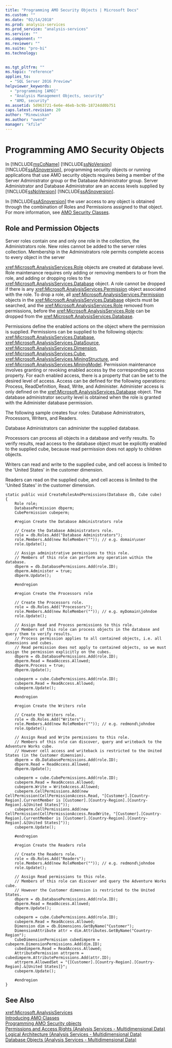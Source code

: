 ```yaml
---
title: "Programming AMO Security Objects | Microsoft Docs"
ms.custom: ""
ms.date: "02/14/2018"
ms.prod: analysis-services
ms.prod_service: "analysis-services"
ms.service: ""
ms.component: ""
ms.reviewer: ""
ms.suite: "pro-bi"
ms.technology: 
  

ms.tgt_pltfrm: ""
ms.topic: "reference"
applies_to: 
  - "SQL Server 2016 Preview"
helpviewer_keywords: 
  - "programming [AMO]"
  - "Analysis Management Objects, security"
  - "AMO, security"
ms.assetid: 5d963721-6e6e-46eb-bc9b-18724dd0b751
caps.latest.revision: 20
author: "Minewiskan"
ms.author: "owend"
manager: "kfile"
---
```

# Programming AMO Security Objects
  In [!INCLUDE[msCoName](../../../includes/msconame-md.md)] [!INCLUDE[ssNoVersion](../../../includes/ssnoversion-md.md)] [!INCLUDE[ssASnoversion](../../../includes/ssasnoversion-md.md)], programming security objects or running applications that use AMO security objects requires being a member of the Server Administrator group or the Database Administrator group. Server Administrator and Database Administrator are an access levels supplied by [!INCLUDE[ssNoVersion](../../../includes/ssnoversion-md.md)] [!INCLUDE[ssASnoversion](../../../includes/ssasnoversion-md.md)].  
  
 In [!INCLUDE[ssASnoversion](../../../includes/ssasnoversion-md.md)] the user access to any object is obtained through the combination of Roles and Permissions assigned to that object. For more information, see [AMO Security Classes](../../../analysis-services/multidimensional-models/analysis-management-objects/amo-security-classes.md).  
  
## Role and Permission Objects  
 Server roles contain one and only one role in the collection, the Administrators role. New roles cannot be added to the server roles collection. Membership in the Administrators role permits complete access to every object in the server  
  
 <xref:Microsoft.AnalysisServices.Role> objects are created at database level. Role maintenance requires only adding or removing members to or from the role, and adding or dropping roles to the <xref:Microsoft.AnalysisServices.Database> object. A role cannot be dropped if there is any <xref:Microsoft.AnalysisServices.Permission> object associated with the role. To drop a role, all <xref:Microsoft.AnalysisServices.Permission> objects in the <xref:Microsoft.AnalysisServices.Database> objects must be searched, and the <xref:Microsoft.AnalysisServices.Role> removed from permissions, before the <xref:Microsoft.AnalysisServices.Role> can be dropped from the <xref:Microsoft.AnalysisServices.Database>.  
  
 Permissions define the enabled actions on the object where the permission is supplied. Permissions can be supplied to the following objects: <xref:Microsoft.AnalysisServices.Database>, <xref:Microsoft.AnalysisServices.DataSource>, <xref:Microsoft.AnalysisServices.Dimension>, <xref:Microsoft.AnalysisServices.Cube>, <xref:Microsoft.AnalysisServices.MiningStructure>, and <xref:Microsoft.AnalysisServices.MiningModel>. Permission maintenance involves granting or revoking enabled access by the corresponding access property. For each enabled access, there is a property that can be set to the desired level of access. Access can be defined for the following operations: Process, ReadDefinition, Read, Write, and Administer. Administer access is only defined on the <xref:Microsoft.AnalysisServices.Database> object. The database administrator security level is obtained when the role is granted with the Administer database permission.  
  
 The following sample creates four roles: Database Administrators, Processors, Writers, and Readers.  
  
 Database Administrators can administer the supplied database.  
  
 Processors can process all objects in a database and verify results. To verify results, read access to the database object must be explicitly enabled to the supplied cube, because read permission does not apply to children objects.  
  
 Writers can read and write to the supplied cube, and cell access is limited to the 'United States' in the customer dimension.  
  
 Readers can read on the supplied cube, and cell access is limited to the 'United States' in the customer dimension.  
  
```  
static public void CreateRolesAndPermissions(Database db, Cube cube)  
{  
    Role role;  
    DatabasePermission dbperm;  
    CubePermission cubeperm;  
  
    #region Create the Database Administrators role  
  
    // Create the Database Administrators role.  
    role = db.Roles.Add("Database Administrators");  
    role.Members.Add(new RoleMember("")); // e.g. domain\user  
    role.Update();  
  
    // Assign administrative permissions to this role.  
    // Members of this role can perform any operation within the database.  
    dbperm = db.DatabasePermissions.Add(role.ID);  
    dbperm.Administer = true;  
    dbperm.Update();  
  
    #endregion  
  
    #region Create the Processors role  
  
    // Create the Processors role.  
    role = db.Roles.Add("Processors");  
    role.Members.Add(new RoleMember("")); // e.g. myDomain\johndoe  
    role.Update();  
  
    // Assign Read and Process permissions to this role.  
    // Members of this role can process objects in the database and query them to verify results.  
    // Process permission applies to all contained objects, i.e. all dimensions and cubes.  
    // Read permission does not apply to contained objects, so we must assign the permission explicitly on the cubes.  
    dbperm = db.DatabasePermissions.Add(role.ID);  
    dbperm.Read = ReadAccess.Allowed;  
    dbperm.Process = true;  
    dbperm.Update();  
  
    cubeperm = cube.CubePermissions.Add(role.ID);  
    cubeperm.Read = ReadAccess.Allowed;  
    cubeperm.Update();  
  
    #endregion  
  
    #region Create the Writers role  
  
    // Create the Writers role.  
    role = db.Roles.Add("Writers");  
    role.Members.Add(new RoleMember("")); // e.g. redmond\johndoe  
    role.Update();  
  
    // Assign Read and Write permissions to this role.  
    // Members of this role can discover, query and writeback to the Adventure Works cube.  
    // However cell access and writeback is restricted to the United States (in the Customer dimension).  
    dbperm = db.DatabasePermissions.Add(role.ID);  
    dbperm.Read = ReadAccess.Allowed;  
    dbperm.Update();  
  
    cubeperm = cube.CubePermissions.Add(role.ID);  
    cubeperm.Read = ReadAccess.Allowed;  
    cubeperm.Write = WriteAccess.Allowed;  
    cubeperm.CellPermissions.Add(new CellPermission(CellPermissionAccess.Read, "[Customer].[Country-Region].CurrentMember is [Customer].[Country-Region].[Country-Region].&[United States]"));  
    cubeperm.CellPermissions.Add(new CellPermission(CellPermissionAccess.ReadWrite, "[Customer].[Country-Region].CurrentMember is [Customer].[Country-Region].[Country-Region].&[United States]"));  
    cubeperm.Update();  
  
    #endregion  
  
    #region Create the Readers role  
  
    // Create the Readers role.  
    role = db.Roles.Add("Readers");  
    role.Members.Add(new RoleMember("")); // e.g. redmond\johndoe  
    role.Update();  
  
    // Assign Read permissions to this role.  
    // Members of this role can discover and query the Adventure Works cube.  
    // However the Customer dimension is restricted to the United States.  
    dbperm = db.DatabasePermissions.Add(role.ID);  
    dbperm.Read = ReadAccess.Allowed;  
    dbperm.Update();  
  
    cubeperm = cube.CubePermissions.Add(role.ID);  
    cubeperm.Read = ReadAccess.Allowed;  
    Dimension dim = db.Dimensions.GetByName("Customer");  
    DimensionAttribute attr = dim.Attributes.GetByName("Country-Region");  
    CubeDimensionPermission cubedimperm = cubeperm.DimensionPermissions.Add(dim.ID);  
    cubedimperm.Read = ReadAccess.Allowed;  
    AttributePermission attrperm = cubedimperm.AttributePermissions.Add(attr.ID);  
    attrperm.AllowedSet = "{[Customer].[Country-Region].[Country-Region].&[United States]}";  
    cubeperm.Update();  
  
    #endregion  
}  
```  
  
## See Also  
 <xref:Microsoft.AnalysisServices>   
 [Introducing AMO Classes](../../../analysis-services/multidimensional-models/analysis-management-objects/amo-classes-introduction.md)   
 [Programming AMO Security objects](../../../analysis-services/multidimensional-models/analysis-management-objects/programming-amo-security-objects.md)   
 [Permissions and Access Rights &#40;Analysis Services - Multidimensional Data&#41;](http://msdn.microsoft.com/library/59fa3573-f985-46cb-8042-7da71bd59a7b)   
 [Logical Architecture &#40;Analysis Services - Multidimensional Data&#41;](../../../analysis-services/multidimensional-models/olap-logical/understanding-microsoft-olap-logical-architecture.md)   
 [Database Objects &#40;Analysis Services - Multidimensional Data&#41;](../../../analysis-services/multidimensional-models/olap-logical/database-objects-analysis-services-multidimensional-data.md)  
  
  
